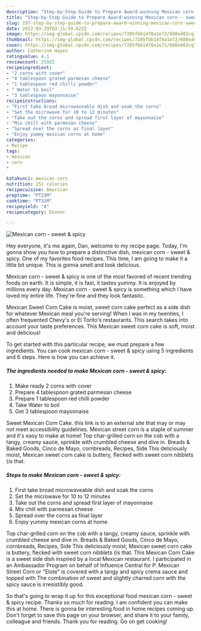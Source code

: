 ```yaml
---
description: "Step-by-Step Guide to Prepare Award-winning Mexican corn - sweet &amp;amp; spicy"
title: "Step-by-Step Guide to Prepare Award-winning Mexican corn - sweet &amp;amp; spicy"
slug: 197-step-by-step-guide-to-prepare-award-winning-mexican-corn-sweet-and-amp-spicy
date: 2022-03-29T03:15:59.622Z
image: https://img-global.cpcdn.com/recipes/7205fbb14f8a1e72/680x482cq70/mexican-corn-sweet-spicy-recipe-main-photo.jpg
thumbnail: https://img-global.cpcdn.com/recipes/7205fbb14f8a1e72/680x482cq70/mexican-corn-sweet-spicy-recipe-main-photo.jpg
cover: https://img-global.cpcdn.com/recipes/7205fbb14f8a1e72/680x482cq70/mexican-corn-sweet-spicy-recipe-main-photo.jpg
author: Catherine Hayes
ratingvalue: 4.1
reviewcount: 25932
recipeingredient:
- "2 corns with cover"
- "4 tablespoon grated parmesan cheese"
- "1 tablespoon red chilli powder"
- " Water to boil"
- "3 tablespoon mayonnaise"
recipeinstructions:
- "First take broad microwaveable dish and soak the corns"
- "Set the microwave for 10 to 12 minutes"
- "Take out the corns and spread first layer of mayonnaise"
- "Mix chill with parmesan cheese"
- "Spread over the corns as final layer"
- "Enjoy yummy mexican corns at home"
categories:
- Recipe
tags:
- mexican
- corn
- 

katakunci: mexican corn  
nutrition: 251 calories
recipecuisine: American
preptime: "PT23M"
cooktime: "PT32M"
recipeyield: "4"
recipecategory: Dinner

---
```



![Mexican corn - sweet &amp; spicy](https://img-global.cpcdn.com/recipes/7205fbb14f8a1e72/680x482cq70/mexican-corn-sweet-spicy-recipe-main-photo.jpg)

Hey everyone, it's me again, Dan, welcome to my recipe page. Today, I'm gonna show you how to prepare a distinctive dish, mexican corn - sweet &amp; spicy. One of my favorites food recipes. This time, I am going to make it a little bit unique. This is gonna smell and look delicious.

Mexican corn - sweet &amp; spicy is one of the most favored of recent trending foods on earth. It is simple, it is fast, it tastes yummy. It is enjoyed by millions every day. Mexican corn - sweet &amp; spicy is something which I have loved my entire life. They're fine and they look fantastic.

Mexican Sweet Corn Cake is moist, sweet corn cake perfect as a side dish for whatever Mexican meal you&#39;re serving! When I was in my twenties, I often frequented Chevy&#39;s or El Torito&#39;s restaurants. This search takes into account your taste preferences. This Mexican sweet corn cake is soft, moist and delicious!


To get started with this particular recipe, we must prepare a few ingredients. You can cook mexican corn - sweet &amp; spicy using 5 ingredients and 6 steps. Here is how you can achieve it.

<!--inarticleads1-->

##### The ingredients needed to make Mexican corn - sweet &amp; spicy:

1. Make ready 2 corns with cover
1. Prepare 4 tablespoon grated parmesan cheese
1. Prepare 1 tablespoon red chilli powder
1. Take  Water to boil
1. Get 3 tablespoon mayonnaise


Sweet Mexican Corn Cake. this link is to an external site that may or may not meet accessibility guidelines. Mexican street corn is a staple of summer and it&#39;s easy to make at home! Top char-grilled corn on the cob with a tangy, creamy sauce, sprinkle with crumbled cheese and dive in. Breads &amp; Baked Goods, Cinco de Mayo, cornbreads, Recipes, Side This deliciously moist, Mexican sweet corn cake is buttery, flecked with sweet corn nibblets {is that. 

<!--inarticleads2-->

##### Steps to make Mexican corn - sweet &amp; spicy:

1. First take broad microwaveable dish and soak the corns
1. Set the microwave for 10 to 12 minutes
1. Take out the corns and spread first layer of mayonnaise
1. Mix chill with parmesan cheese
1. Spread over the corns as final layer
1. Enjoy yummy mexican corns at home


Top char-grilled corn on the cob with a tangy, creamy sauce, sprinkle with crumbled cheese and dive in. Breads &amp; Baked Goods, Cinco de Mayo, cornbreads, Recipes, Side This deliciously moist, Mexican sweet corn cake is buttery, flecked with sweet corn nibblets {is that. This Mexican Corn Cake is a sweet side dish inspired by a local Mexican restaurant. I participated in an Ambassador Program on behalf of Influence Central for P. Mexican Street Corn or &#34;Elote&#34; is covered with a tangy and spicy crema sauce and topped with The combination of sweet and slightly charred corn with the spicy sauce is irresistibly good. 

So that's going to wrap it up for this exceptional food mexican corn - sweet &amp; spicy recipe. Thanks so much for reading. I am confident you can make this at home. There is gonna be interesting food in home recipes coming up. Don't forget to save this page on your browser, and share it to your family, colleague and friends. Thank you for reading. Go on get cooking!
